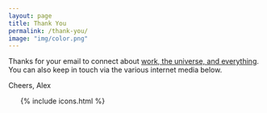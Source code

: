 ```yaml
---
layout: page
title: Thank You
permalink: /thank-you/
image: "img/color.png"
---
```


Thanks for your email to connect about [work, the universe, and everything](https://www.youtube.com/watch?v=aboZctrHfK8). You can also keep in touch via the various internet media below.

Cheers, Alex

<ul>
  {% include icons.html %}
</ul>
<!-- @TODO Replace header__social class. Not semantic. -->
